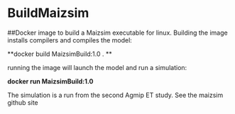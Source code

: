 # BuildMaizsim
##Docker image to build a Maizsim executable for linux.
Building the image installs compilers and  compiles the model:

**docker build MaizsimBuild:1.0 . **

running the image will launch the model and run a simulation:

**docker run MaizsimBuild:1.0**

The simulation is a run from the second Agmip  ET study. See the maizsim github site

